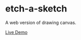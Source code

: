 # etch-a-sketch
A web version of drawing canvas.

[Live Demo](https://cheekybaby.github.io/etch-a-sketch/)
